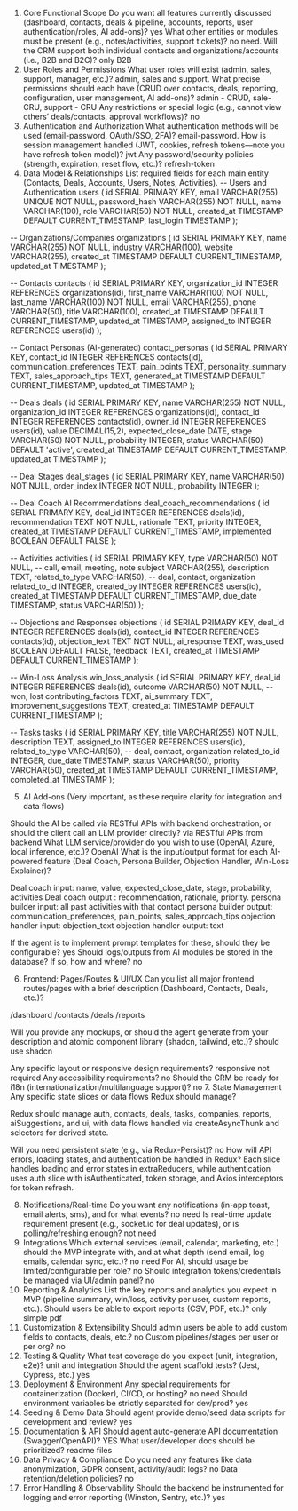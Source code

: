 1. Core Functional Scope
Do you want all features currently discussed (dashboard, contacts, deals & pipeline, accounts, reports, user authentication/roles, AI add-ons)? yes
What other entities or modules must be present (e.g., notes/activities, support tickets)? no need.
Will the CRM support both individual contacts and organizations/accounts (i.e., B2B and B2C)? only B2B
2. User Roles and Permissions
What user roles will exist (admin, sales, support, manager, etc.)? admin, sales and support.
What precise permissions should each have (CRUD over contacts, deals, reporting, configuration, user management, AI add-ons)? admin - CRUD, sale- CRU, support - CRU
Any restrictions or special logic (e.g., cannot view others’ deals/contacts, approval workflows)? no
3. Authentication and Authorization
What authentication methods will be used (email-password, OAuth/SSO, 2FA)? email-password.
How is session management handled (JWT, cookies, refresh tokens—note you have refresh token model)? jwt
Any password/security policies (strength, expiration, reset flow, etc.)? refresh-token 
4. Data Model & Relationships
List required fields for each main entity (Contacts, Deals, Accounts, Users, Notes, Activities).
-- Users and Authentication
users (
    id SERIAL PRIMARY KEY,
    email VARCHAR(255) UNIQUE NOT NULL,
    password_hash VARCHAR(255) NOT NULL,
    name VARCHAR(100),
    role VARCHAR(50) NOT NULL,
    created_at TIMESTAMP DEFAULT CURRENT_TIMESTAMP,
    last_login TIMESTAMP
);

-- Organizations/Companies
organizations (
    id SERIAL PRIMARY KEY,
    name VARCHAR(255) NOT NULL,
    industry VARCHAR(100),
    website VARCHAR(255),
    created_at TIMESTAMP DEFAULT CURRENT_TIMESTAMP,
    updated_at TIMESTAMP
);

-- Contacts
contacts (
    id SERIAL PRIMARY KEY,
    organization_id INTEGER REFERENCES organizations(id),
    first_name VARCHAR(100) NOT NULL,
    last_name VARCHAR(100) NOT NULL,
    email VARCHAR(255),
    phone VARCHAR(50),
    title VARCHAR(100),
    created_at TIMESTAMP DEFAULT CURRENT_TIMESTAMP,
    updated_at TIMESTAMP,
    assigned_to INTEGER REFERENCES users(id)
);

-- Contact Personas (AI-generated)
contact_personas (
    id SERIAL PRIMARY KEY,
    contact_id INTEGER REFERENCES contacts(id),
    communication_preferences TEXT,
    pain_points TEXT,
    personality_summary TEXT,
    sales_approach_tips TEXT,
    generated_at TIMESTAMP DEFAULT CURRENT_TIMESTAMP,
    updated_at TIMESTAMP
);

-- Deals
deals (
    id SERIAL PRIMARY KEY,
    name VARCHAR(255) NOT NULL,
    organization_id INTEGER REFERENCES organizations(id),
    contact_id INTEGER REFERENCES contacts(id),
    owner_id INTEGER REFERENCES users(id),
    value DECIMAL(15,2),
    expected_close_date DATE,
    stage VARCHAR(50) NOT NULL,
    probability INTEGER,
    status VARCHAR(50) DEFAULT 'active',
    created_at TIMESTAMP DEFAULT CURRENT_TIMESTAMP,
    updated_at TIMESTAMP
);

-- Deal Stages
deal_stages (
    id SERIAL PRIMARY KEY,
    name VARCHAR(50) NOT NULL,
    order_index INTEGER NOT NULL,
    probability INTEGER
);

-- Deal Coach AI Recommendations
deal_coach_recommendations (
    id SERIAL PRIMARY KEY,
    deal_id INTEGER REFERENCES deals(id),
    recommendation TEXT NOT NULL,
    rationale TEXT,
    priority INTEGER,
    created_at TIMESTAMP DEFAULT CURRENT_TIMESTAMP,
    implemented BOOLEAN DEFAULT FALSE
);

-- Activities
activities (
    id SERIAL PRIMARY KEY,
    type VARCHAR(50) NOT NULL, -- call, email, meeting, note
    subject VARCHAR(255),
    description TEXT,
    related_to_type VARCHAR(50), -- deal, contact, organization
    related_to_id INTEGER,
    created_by INTEGER REFERENCES users(id),
    created_at TIMESTAMP DEFAULT CURRENT_TIMESTAMP,
    due_date TIMESTAMP,
    status VARCHAR(50)
);

-- Objections and Responses
objections (
    id SERIAL PRIMARY KEY,
    deal_id INTEGER REFERENCES deals(id),
    contact_id INTEGER REFERENCES contacts(id),
    objection_text TEXT NOT NULL,
    ai_response TEXT,
    was_used BOOLEAN DEFAULT FALSE,
    feedback TEXT,
    created_at TIMESTAMP DEFAULT CURRENT_TIMESTAMP
);

-- Win-Loss Analysis
win_loss_analysis (
    id SERIAL PRIMARY KEY,
    deal_id INTEGER REFERENCES deals(id),
    outcome VARCHAR(50) NOT NULL, -- won, lost
    contributing_factors TEXT,
    ai_summary TEXT,
    improvement_suggestions TEXT,
    created_at TIMESTAMP DEFAULT CURRENT_TIMESTAMP
);

-- Tasks
tasks (
    id SERIAL PRIMARY KEY,
    title VARCHAR(255) NOT NULL,
    description TEXT,
    assigned_to INTEGER REFERENCES users(id),
    related_to_type VARCHAR(50), -- deal, contact, organization
    related_to_id INTEGER,
    due_date TIMESTAMP,
    status VARCHAR(50),
    priority VARCHAR(50),
    created_at TIMESTAMP DEFAULT CURRENT_TIMESTAMP,
    completed_at TIMESTAMP
);

5. AI Add-ons
(Very important, as these require clarity for integration and data flows)

Should the AI be called via RESTful APIs with backend orchestration, or should the client call an LLM provider directly? via RESTful APIs from backend
What LLM service/provider do you wish to use (OpenAI, Azure, local inference, etc.)? OpenAI
What is the input/output format for each AI-powered feature (Deal Coach, Persona Builder, Objection Handler, Win-Loss Explainer)? 

Deal coach input: name, value, expected_close_date, stage, probability, activities 
Deal coach output : recommendation, rationale, priority.
persona builder input: all past activities with that contact
persona builder output: communication_preferences, pain_points, sales_approach_tips
objection handler input: objection_text 
objection handler output: text


If the agent is to implement prompt templates for these, should they be configurable? yes
Should logs/outputs from AI modules be stored in the database? If so, how and where? no


6. Frontend: Pages/Routes & UI/UX
Can you list all major frontend routes/pages with a brief description (Dashboard, Contacts, Deals, etc.)?

/dashboard
/contacts
/deals
/reports

Will you provide any mockups, or should the agent generate from your description and atomic component library (shadcn, tailwind, etc.)? should use shadcn

Any specific layout or responsive design requirements? responsive not required 
Any accessibility requirements? no 
Should the CRM be ready for i18n (internationalization/multilanguage support)? no
7. State Management
Any specific state slices or data flows Redux should manage? 

Redux should manage auth, contacts, deals, tasks, companies, reports, aiSuggestions, and ui, with data flows handled via createAsyncThunk and selectors for derived state.

Will you need persistent state (e.g., via Redux-Persist)? no
How will API errors, loading states, and authentication be handled in Redux?
Each slice handles loading and error states in extraReducers, while authentication uses auth slice with isAuthenticated, token storage, and Axios interceptors for token refresh.

8. Notifications/Real-time
Do you want any notifications (in-app toast, email alerts, sms), and for what events? no need
Is real-time update requirement present (e.g., socket.io for deal updates), or is polling/refreshing enough? not need
9. Integrations
Which external services (email, calendar, marketing, etc.) should the MVP integrate with, and at what depth (send email, log emails, calendar sync, etc.)? no need
For AI, should usage be limited/configurable per role? no 
Should integration tokens/credentials be managed via UI/admin panel? no
10. Reporting & Analytics
List the key reports and analytics you expect in MVP (pipeline summary, win/loss, activity per user, custom reports, etc.).
Should users be able to export reports (CSV, PDF, etc.)? only simple pdf
11. Customization & Extensibility
Should admin users be able to add custom fields to contacts, deals, etc.? no
Custom pipelines/stages per user or per org? no
12. Testing & Quality
What test coverage do you expect (unit, integration, e2e)? unit and integration
Should the agent scaffold tests? (Jest, Cypress, etc.) yes
13. Deployment & Environment
Any special requirements for containerization (Docker), CI/CD, or hosting? no need
Should environment variables be strictly separated for dev/prod? yes
14. Seeding & Demo Data
Should agent provide demo/seed data scripts for development and review? yes
15. Documentation & API
Should agent auto-generate API documentation (Swagger/OpenAPI)? YES
What user/developer docs should be prioritized? readme files 
16. Data Privacy & Compliance
Do you need any features like data anonymization, GDPR consent, activity/audit logs? no
Data retention/deletion policies? no
17. Error Handling & Observability
Should the backend be instrumented for logging and error reporting (Winston, Sentry, etc.)? yes